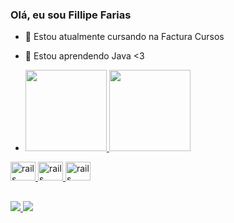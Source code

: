 ### Olá, eu sou Fillipe Farias


- 🔭  Estou  atualmente cursando na Factura Cursos
- 🌱 Estou aprendendo Java <3

- 
  <a href="https://github.com/FillipeFarias">
  <img height = "130em" src = "https://github-readme-stats.vercel.app/api?username=FillipeFarias&show_icons=true&theme=dracula&include_all_commits=true&count_private=true" />
  <img height = "130em" src = "https://github-readme-stats.vercel.app/api/top-langs/?username=FillipeFarias&layout=compact&langs_count=7&theme=dracula" />
</div>
 

  
   <img src="https://cdn.jsdelivr.net/gh/devicons/devicon/icons/css3/css3-original-wordmark.svg" alt="rails" height = "30" width = "40" style="max-width:100%;"></img>
  <img src="https://cdn.jsdelivr.net/gh/devicons/devicon/icons/html5/html5-original-wordmark.svg" alt="rails" height = "30" width = "40" style="max-width:100%;"></img>
 <img src="https://cdn.jsdelivr.net/gh/devicons/devicon/icons/javascript/javascript-plain.svg" alt="rails" height = "30" width = "40" style="max-width:100%;"></img>
  
  ##
  
  <div> 
  <a href = "https://www.instagram.com/lipef4rias/" target="_blank"> <img src="https://img.shields.io/badge/Instagram-E4405F?style=for-the-badge&logo=instagram&logoColor=white" target="_blank"> </a>
  <a href ="https://www.linkedin.com/in/fillipe-farias-17ab28208/> target="_blank"> <img src="https://img.shields.io/badge/LinkedIn-0077B5?style=for-the-badge&logo=linkedin&logoColor=white" target="_blank"> </a>
  
  </div>
